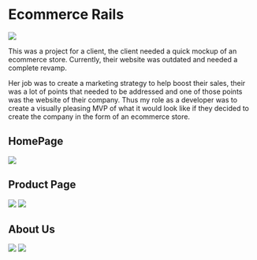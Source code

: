 # Ecommerce Rails 

<img src="http://i.imgur.com/1docw3S.png" >

This was a project for a client, the client needed a quick mockup of an ecommerce store.  Currently, their website was outdated and needed a complete revamp.  

Her job was to create a marketing strategy to help boost their sales, their was a lot of points that needed to be addressed and one of those points was the website of their company.  Thus my role as a developer was to create a visually pleasing MVP of what it would look like if they decided to create the company in the form of an ecommerce store. 

## HomePage

<img src="http://i.imgur.com/1docw3S.png" >

## Product Page 

<img src="http://i.imgur.com/HkZQKDe.png" >
<img src="http://i.imgur.com/hKDjABF.png" >

## About Us

<img src="http://i.imgur.com/GPeVaUx.png">
<img src="http://imgur.com/ekQLnx5" >

